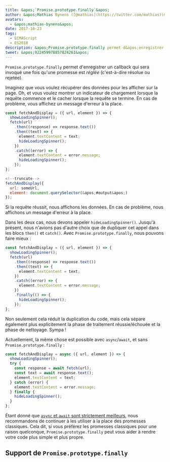 ```yaml
---
title: &apos;`Promise.prototype.finally`&apos;
author: &apos;Mathias Bynens ([@mathias](https://twitter.com/mathias))&apos;
avatars:
  - &apos;mathias-bynens&apos;
date: 2017-10-23
tags:
  - ECMAScript
  - ES2018
description: &apos;Promise.prototype.finally permet d&apos;enregistrer un callback qui sera invoqué une fois qu&apos;une promesse est réglée (c&apos;est-à-dire résolue ou rejetée).&apos;
tweet: &apos;922459978857824261&apos;
---
```

`Promise.prototype.finally` permet d&apos;enregistrer un callback qui sera invoqué une fois qu&apos;une promesse est _réglée_ (c&apos;est-à-dire résolue ou rejetée).

Imaginez que vous voulez récupérer des données pour les afficher sur la page. Oh, et vous voulez montrer un indicateur de chargement lorsque la requête commence et le cacher lorsque la requête se termine. En cas de problème, vous affichez un message d&apos;erreur à la place.

```js
const fetchAndDisplay = ({ url, element }) => {
  showLoadingSpinner();
  fetch(url)
    .then((response) => response.text())
    .then((text) => {
      element.textContent = text;
      hideLoadingSpinner();
    })
    .catch((error) => {
      element.textContent = error.message;
      hideLoadingSpinner();
    });
};

<!--truncate-->
fetchAndDisplay({
  url: someUrl,
  element: document.querySelector(&apos;#output&apos;)
});
```

Si la requête réussit, nous affichons les données. En cas de problème, nous affichons un message d&apos;erreur à la place.

Dans les deux cas, nous devons appeler `hideLoadingSpinner()`. Jusqu&apos;à présent, nous n&apos;avions pas d&apos;autre choix que de dupliquer cet appel dans les blocs `then()` et `catch()`. Avec `Promise.prototype.finally`, nous pouvons faire mieux :

```js
const fetchAndDisplay = ({ url, element }) => {
  showLoadingSpinner();
  fetch(url)
    .then((response) => response.text())
    .then((text) => {
      element.textContent = text;
    })
    .catch((error) => {
      element.textContent = error.message;
    })
    .finally(() => {
      hideLoadingSpinner();
    });
};
```

Non seulement cela réduit la duplication du code, mais cela sépare également plus explicitement la phase de traitement réussie/échouée et la phase de nettoyage. Sympa !

Actuellement, la même chose est possible avec `async`/`await`, et sans `Promise.prototype.finally` :

```js
const fetchAndDisplay = async ({ url, element }) => {
  showLoadingSpinner();
  try {
    const response = await fetch(url);
    const text = await response.text();
    element.textContent = text;
  } catch (error) {
    element.textContent = error.message;
  } finally {
    hideLoadingSpinner();
  }
};
```

Étant donné que [`async` et `await` sont strictement meilleurs](https://mathiasbynens.be/notes/async-stack-traces), nous recommandons de continuer à les utiliser à la place des promesses classiques. Cela dit, si vous préférez les promesses classiques pour une raison quelconque, `Promise.prototype.finally` peut vous aider à rendre votre code plus simple et plus propre.

## Support de `Promise.prototype.finally`

<feature-support chrome="63 /blog/v8-release-63"
                 firefox="58"
                 safari="11.1"
                 nodejs="10"
                 babel="yes https://github.com/zloirock/core-js#ecmascript-promise"></feature-support>
